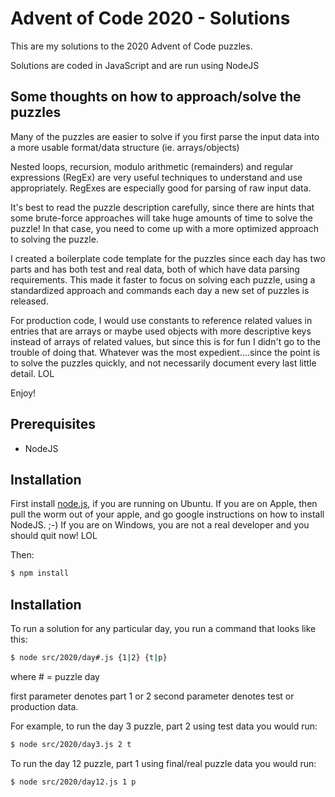 # Advent of Code 2020 - Solutions

This are my solutions to the 2020 Advent of Code puzzles.

Solutions are coded in JavaScript and are run using NodeJS


## Some thoughts on how to approach/solve the puzzles

Many of the puzzles are easier to solve if you first parse the input data into a more usable format/data structure (ie. arrays/objects)

Nested loops, recursion, modulo arithmetic (remainders) and regular expressions (RegEx) are very useful techniques to understand and use appropriately. RegExes are especially good for parsing of raw input data.

It's best to read the puzzle description carefully, since there are hints that some brute-force approaches will take huge amounts of time to solve the puzzle! In that case, you need to come up with a more optimized approach to solving the puzzle.

I created a boilerplate code template for the puzzles since each day has two parts and has both test and real data, both of which have data parsing requirements.  This made it faster to focus on solving each puzzle, using a standardized approach and commands each day a new set of puzzles is released.

For production code, I would use constants to reference related values in entries that are arrays or maybe used objects with more descriptive keys instead of arrays of related values, but since this is for fun I didn't go to the trouble of doing that. Whatever was the most expedient....since the point is to solve the puzzles quickly, and not necessarily document every last little detail. LOL

Enjoy!

## Prerequisites

- NodeJS


## Installation

First install [node.js](http://nodejs.org/), if you are running on Ubuntu. If you are on Apple, then pull the worm out of your apple, and go google instructions on how to install NodeJS. ;-) If you are on Windows, you are not a real developer and you should quit now! LOL

Then:

```sh
$ npm install
```

## Installation

To run a solution for any particular day, you run a command that looks like this:

```sh
$ node src/2020/day#.js {1|2} {t|p}
```
where # = puzzle day

first parameter denotes part 1 or 2
second parameter denotes test or production data.

For example, to run the day 3 puzzle, part 2 using test data you would run:

```sh
$ node src/2020/day3.js 2 t
```

To run the day 12 puzzle, part 1 using final/real puzzle data you would run:

```sh
$ node src/2020/day12.js 1 p
```
